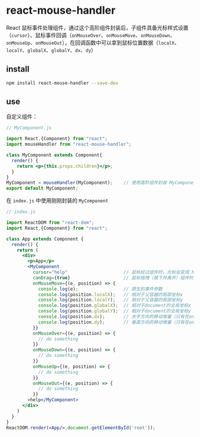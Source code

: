 # react-mouse-handler

React 鼠标事件处理组件，通过这个高阶组件封装后，子组件具备光标样式设置（`cursor`）、鼠标事件回调（`onMouseOver`、`onMouseMove`、`onMouseDown`、`onMouseUp`、`onMouseOut`），在回调函数中可以拿到鼠标位置数据（`localX`、`localY`、`globalX`、`globalY`、`dx`、`dy`）



## install

```bash
npm install react-mouse-handler --save-dev
```



## use

自定义组件：

```jsx
// MyComponent.js

import React,{Component} from "react";
import mouseHandler from "react-mouse-handler";

class MyComponent extends Component{
  render() {
    return <p>{this.props.children}</p>;
  }
}
MyComponent = mouseHandler(MyComponent);	// 使用高阶组件封装 MyComponent
export default MyComponent;
```

在 `index.js` 中使用刚刚封装的 `MyComponent`

```jsx
// index.js

import ReactDOM from "react-dom";
import React,{Component} from "react";

class App extends Component {
  render() {
    return (
      <div>
        <p>App</p>
        <MyComponent
          cursor="help"                     // 鼠标经过组件时，光标会变成 help 样式
          canDrag={true}                    // 鼠标拖拽（按下并离开）组件时，光标样式保持不变
          onMouseMove={(e, position) => {
            console.log(e);                 // 原生的事件参数
            console.log(position.localX);   // 相对于父容器的局部坐标x
            console.log(position.localY);   // 相对于父容器的局部坐标y
            console.log(position.globalX);  // 相对于document的全局坐标x
            console.log(position.globalY);  // 相对于document的全局坐标y
            console.log(position.dx);       // 水平方向的移动增量（只有在onMouseMove时有意义）
            console.log(position.dy);       // 垂直方向的移动增量（只有在onMouseMove时有意义）
          }}
          onMouseOver={(e, position) => {
            // do something
          }}
          onMouseDown={(e, position) => {
            // do something
          }}
          onMouseUp={(e, position) => {
            // do something
          }}
          onMouseOut={(e, position) => {
            // do something
          }}
        >help</MyComponent>
      </div>
    )
  }
}
ReactDOM.render(<App/>,document.getElementById('root'));
```

